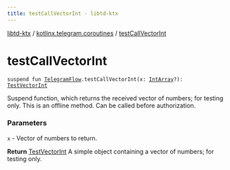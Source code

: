 ```yaml
---
title: testCallVectorInt - libtd-ktx
---
```


[libtd-ktx](../index.html) / [kotlinx.telegram.coroutines](index.html) / [testCallVectorInt](./test-call-vector-int.html)

# testCallVectorInt

`suspend fun `[`TelegramFlow`](../kotlinx.telegram.core/-telegram-flow/index.html)`.testCallVectorInt(x: `[`IntArray`](https://kotlinlang.org/api/latest/jvm/stdlib/kotlin/-int-array/index.html)`?): `[`TestVectorInt`](https://tdlibx.github.io/td/docs/org/drinkless/td/libcore/telegram/TdApi/TestVectorInt.html)

Suspend function, which returns the received vector of numbers; for testing only. This is an
offline method. Can be called before authorization.

### Parameters

`x` - Vector of numbers to return.

**Return**
[TestVectorInt](https://tdlibx.github.io/td/docs/org/drinkless/td/libcore/telegram/TdApi/TestVectorInt.html) A simple object containing a vector of numbers; for testing only.

